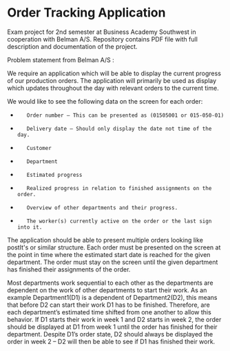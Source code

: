 # Order Tracking Application

Exam project for 2nd semester at Business Academy Southwest in cooperation with Belman A/S. Repository contains PDF file with full description and documentation of the project.

Problem statement from Belman A/S :

We require an application which will be able to display the current progress of our production orders. The application will primarily be used as display which updates throughout the day with relevant orders to the current time.

We would like to see the following data on the screen for each order:

-        Order number – This can be presented as (01505001 or 015-050-01)

-        Delivery date – Should only display the date not time of the day.

-        Customer

-        Department

-        Estimated progress

-        Realized progress in relation to finished assignments on the order.

-        Overview of other departments and their progress.

-        The worker(s) currently active on the order or the last sign into it.

The application should be able to present multiple orders looking like postIt's or similar structure. Each order must be presented on the screen at the point in time where the estimated start date is reached for the given department. The order must stay on the screen until the given department has finished their assignments of the order.

Most departments work sequential to each other as the departments are dependent on the work of other departments to start their work. As an example Department1(D1) is a dependent of Department2(D2), this means that before D2 can start their work D1 has to be finished. Therefore, are each department’s estimated time shifted from one another to allow this behavior. If D1 starts their work in week 1 and D2 starts in week 2, the order should be displayed at D1 from week 1 until the order has finished for their department. Despite D1’s order state, D2 should always be displayed the order in week 2 – D2 will then be able to see if D1 has finished their work.
